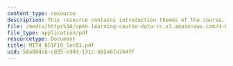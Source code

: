 ```yaml
---
content_type: resource
description: This resource contains introduction themes of the course.
file: /media/https%3A/open-learning-course-data-rc.s3.amazonaws.com/4-651-art-since-1940-fall-2010/58a804c6cd95cd4d131cb85a07a764ff_MIT4_651F10_lec01.pdf
file_type: application/pdf
resourcetype: Document
title: MIT4_651F10_lec01.pdf
uid: 58a804c6-cd95-cd4d-131c-b85a07a764ff
---
```


